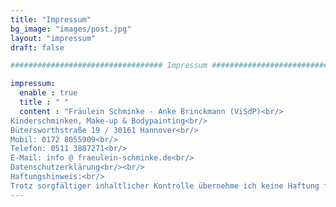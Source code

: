 ```yaml
---
title: "Impressum"
bg_image: "images/post.jpg"
layout: "impressum"
draft: false

################################## Impressum #####################################

impressum:
  enable : true
  title : " "
  content : "Fräulein Schminke - Anke Brinckmann (ViSdP)<br/>
Kinderschminken, Make-up & Bodypainting<br/>
Bütersworthstraße 19 / 30161 Hannover<br/>
Mobil: 0172 8055909<br/>
Telefon: 0511 3887271<br/>
E-Mail: info @ fraeulein-schminke.de<br/>
Datenschutzerklärung<br/><br/>
Haftungshinweis:<br/>
Trotz sorgfältiger inhaltlicher Kontrolle übernehme ich keine Haftung für die Inhalte externer Links. Für den Inhalt der verlinkten Seiten sind ausschließlich deren Betreiber verantwortlich."
---
```

